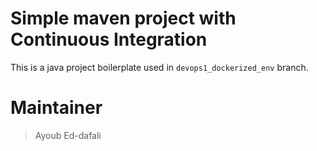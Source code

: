 # Simple maven project with Continuous Integration

This is a java project boilerplate used in `devops1_dockerized_env` branch.

# Maintainer

> Ayoub Ed-dafali








